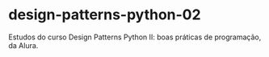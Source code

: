 # design-patterns-python-02
Estudos do curso Design Patterns Python II: boas práticas de programação, da Alura.
